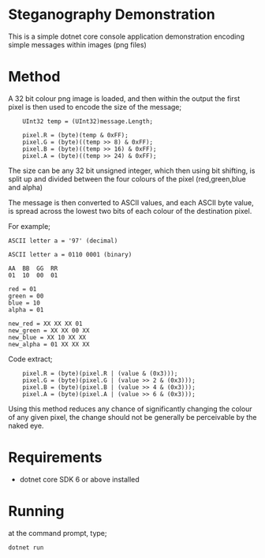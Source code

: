 # Steganography Demonstration

This is a simple dotnet core console application demonstration encoding simple messages within images (png files)

# Method

A 32 bit colour png image is loaded, and then within the output the first pixel is then used to encode the size of the message;

```
    UInt32 temp = (UInt32)message.Length;
    
    pixel.R = (byte)(temp & 0xFF);
    pixel.G = (byte)((temp >> 8) & 0xFF);
    pixel.B = (byte)((temp >> 16) & 0xFF);
    pixel.A = (byte)((temp >> 24) & 0xFF);
```

The size can be any 32 bit unsigned integer, which then using bit shifting, is split up and divided between the four colours of the pixel (red,green,blue and alpha)

The message is then converted to ASCII values, and each ASCII byte value, is spread across the lowest two bits of each colour of the destination pixel.

For example;

```
ASCII letter a = '97' (decimal)

ASCII letter a = 0110 0001 (binary)

AA  BB  GG  RR
01  10  00  01   

red = 01
green = 00
blue = 10
alpha = 01

new_red = XX XX XX 01
new_green = XX XX 00 XX
new_blue = XX 10 XX XX
new_alpha = 01 XX XX XX
```

Code extract;

```
    pixel.R = (byte)(pixel.R | (value & (0x3)));
    pixel.G = (byte)(pixel.G | (value >> 2 & (0x3)));
    pixel.B = (byte)(pixel.B | (value >> 4 & (0x3)));
    pixel.A = (byte)(pixel.A | (value >> 6 & (0x3)));
```

Using this method reduces any chance of significantly changing the colour of any given pixel, the change should not be generally be perceivable by the naked eye.

# Requirements

- dotnet core SDK 6 or above installed

# Running

at the command prompt, type;

```
dotnet run
```



